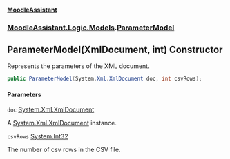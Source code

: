 #### [MoodleAssistant](index.md 'index')
### [MoodleAssistant.Logic.Models](MoodleAssistant.Logic.Models.md 'MoodleAssistant.Logic.Models').[ParameterModel](MoodleAssistant.Logic.Models.ParameterModel.md 'MoodleAssistant.Logic.Models.ParameterModel')

## ParameterModel(XmlDocument, int) Constructor

Represents the parameters of the XML document.

```csharp
public ParameterModel(System.Xml.XmlDocument doc, int csvRows);
```
#### Parameters

<a name='MoodleAssistant.Logic.Models.ParameterModel.ParameterModel(System.Xml.XmlDocument,int).doc'></a>

`doc` [System.Xml.XmlDocument](https://docs.microsoft.com/en-us/dotnet/api/System.Xml.XmlDocument 'System.Xml.XmlDocument')

A [System.Xml.XmlDocument](https://docs.microsoft.com/en-us/dotnet/api/System.Xml.XmlDocument 'System.Xml.XmlDocument') instance.

<a name='MoodleAssistant.Logic.Models.ParameterModel.ParameterModel(System.Xml.XmlDocument,int).csvRows'></a>

`csvRows` [System.Int32](https://docs.microsoft.com/en-us/dotnet/api/System.Int32 'System.Int32')

The number of csv rows in the CSV file.